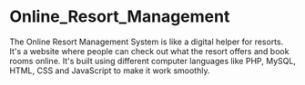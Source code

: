 # Online_Resort_Management
The Online Resort Management System is like a digital helper for resorts. It's a website where people can check out what the resort offers and book rooms online. It's built using different computer languages like PHP, MySQL, HTML, CSS and JavaScript to make it work smoothly.
